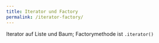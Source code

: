 ```yaml
---
title: Iterator und Factory
permalink: /iterator-factory/
---
```


Iterator auf Liste und Baum; Factorymethode ist `.iterator()`
